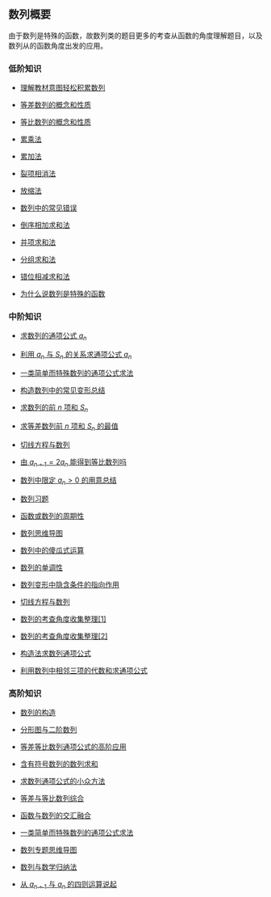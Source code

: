 ## 数列概要<!-- {docsify-ignore} -->

由于数列是特殊的函数，故数列类的题目更多的考查从函数的角度理解题目，以及数列从的函数角度出发的应用。

### 低阶知识

*  <a  href=" http://www.cnblogs.com/wanghai0666/p/6268370.html "  target="_blank" >理解教材意图轻松积累数列 </a> 

* <a  href=" https://www.cnblogs.com/wanghai0666/p/10193879.html  "  target="_blank" >等差数列的概念和性质</a>  

* <a  href="https://www.cnblogs.com/wanghai0666/p/10212401.html "  target="_blank" >等比数列的概念和性质</a>  

* <a  href="https://www.cnblogs.com/wanghai0666/p/10604115.html "  target="_blank">累乘法</a> 

* <a  href="https://www.cnblogs.com/wanghai0666/p/10604109.html "  target="_blank">累加法</a>  

* <a  href=" https://www.cnblogs.com/wanghai0666/p/9524701.html "  target="_blank" >裂项相消法</a>

* <a  href=" https://www.cnblogs.com/wanghai0666/p/5867164.html "  target="_blank" >放缩法</a>   

* <a  href="https://www.cnblogs.com/wanghai0666/p/10550707.html "  target="_blank">数列中的常见错误</a>  

* <a  href="https://www.cnblogs.com/wanghai0666/p/12352964.html"  target="_blank">倒序相加求和法</a>  

* <a  href="https://www.cnblogs.com/wanghai0666/p/12350014.html"  target="_blank">并项求和法</a>  

* <a  href="https://www.cnblogs.com/wanghai0666/p/12350177.html"  target="_blank">分组求和法</a>

* <a  href="https://www.cnblogs.com/wanghai0666/p/12350590.html"  target="_blank">错位相减求和法</a>

* <a  href=" https://www.cnblogs.com/wanghai0666/p/8408629.html  "  target="_blank" >为什么说数列是特殊的函数 </a>

### 中阶知识

*  <a  href=" https://www.cnblogs.com/wanghai0666/p/9428910.html  "  target="_blank" >求数列的通项公式 $a_n$ </a>

* <a  href="https://www.cnblogs.com/wanghai0666/p/10604125.html "  target="_blank">利用 $a_n$ 与 $S_n$ 的关系求通项公式 $a_n$ </a>  

* <a  href="https://www.cnblogs.com/wanghai0666/p/12932762.html"  target="_blank">一类简单而特殊数列的通项公式求法</a> 
  
* <a  href=" https://www.cnblogs.com/wanghai0666/p/10182054.html  "  target="_blank" >构造数列中的常见变形总结</a>

* <a  href=" https://www.cnblogs.com/wanghai0666/p/9428928.html "  target="_blank" >求数列的前 $n$ 项和 $S_n$ </a>

* <a  href=" https://www.cnblogs.com/wanghai0666/p/8329377.html  "  target="_blank" >求等差数列前 $n$ 项和 $S_n$ 的最值 </a>  

* <a  href=" https://www.cnblogs.com/wanghai0666/p/7874937.html   "  target="_blank" >切线方程与数列</a>  

*  [由 $a_{n+1}=2a_n$ 能得到等比数列吗](https://www.cnblogs.com/wanghai0666/p/16007692.html)

* [数列中限定 $a_n>0$ 的用意总结](https://www.cnblogs.com/wanghai0666/p/16004105.html)

* <a  href="http://www.cnblogs.com/wanghai0666/p/6259985.html  "  target="_blank" >数列习题</a>

* <a  href=" http://www.cnblogs.com/wanghai0666/p/6762835.html  "  target="_blank" >函数或数列的周期性</a> 

* <a  href=" https://www.cnblogs.com/wanghai0666/p/11229508.html    "  target="_blank">数列思维导图</a>

* <a  href="https://www.cnblogs.com/wanghai0666/p/10699699.html "  target="_blank">数列中的傻瓜式运算</a>  

* <a  href="https://www.cnblogs.com/wanghai0666/p/10696741.html "  target="_blank">数列的单调性</a>

* <a  href="https://www.cnblogs.com/wanghai0666/p/10685235.html "  target="_blank">数列变形中隐含条件的指向作用</a>

* <a  href=" https://www.cnblogs.com/wanghai0666/p/7874937.html  "  target="_blank" >切线方程与数列</a> 

* <a  href=" https://www.cnblogs.com/wanghai0666/p/8747634.html  "  target="_blank" >数列的考查角度收集整理[1] </a> 

* <a  href=" https://www.cnblogs.com/wanghai0666/p/8874548.html  "  target="_blank" >数列的考查角度收集整理[2] </a> 

* <a  href="https://www.cnblogs.com/wanghai0666/p/10604133.html "  target="_blank">构造法求数列通项公式</a>

* [利用数列中相邻三项的代数和求通项公式](https://www.cnblogs.com/wanghai0666/p/16182597.html)


###  高阶知识

* <a  href="https://www.cnblogs.com/wanghai0666/p/12349651.html"  target="_blank">数列的构造</a>  

* [分形图与二阶数列](https://www.cnblogs.com/wanghai0666/p/14338302.html)

* <a  href="https://www.cnblogs.com/wanghai0666/p/12358514.html"  target="_blank">等差等比数列通项公式的高阶应用</a>

* [含有符号数列的数列求和](https://www.cnblogs.com/wanghai0666/p/14254752.html)

* <a  href="https://www.cnblogs.com/wanghai0666/p/12570404.html"  target="_blank">求数列通项公式的小众方法</a> 

* [等差与等比数列综合](https://www.cnblogs.com/wanghai0666/p/14209819.html)	
 
* [函数与数列的交汇融合](https://www.cnblogs.com/wanghai0666/p/14182404.html)

* [一类简单而特殊数列的通项公式求法](https://www.cnblogs.com/wanghai0666/p/12932762.html)	
 
* [数列专题思维导图](https://www.cnblogs.com/wanghai0666/p/13539117.html)	
 
* [数列与数学归纳法](https://www.cnblogs.com/wanghai0666/p/13391527.html)	

* [从 $a_{n+1}$ 与 $a_n$ 的四则运算说起 ](https://www.cnblogs.com/wanghai0666/p/16114005.html)

